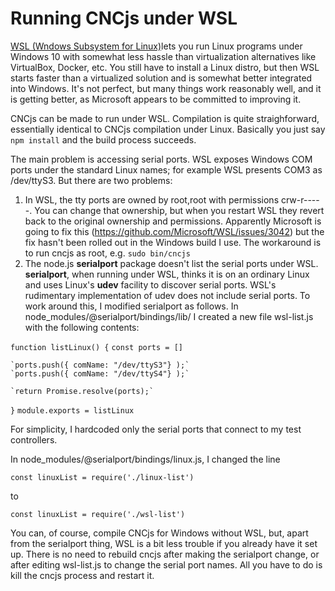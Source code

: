 # Running CNCjs under WSL

[WSL (Wndows Subsystem for Linux)](https://en.wikipedia.org/wiki/Windows_Subsystem_for_Linux)lets you run Linux programs under Windows 10 with somewhat less hassle than virtualization alternatives like VirtualBox, Docker, etc.  You still have to install a Linux distro, but then WSL starts faster than a virtualized solution and is somewhat better integrated into Windows.  It's not perfect, but many things work reasonably well, and it is getting better, as Microsoft appears to be committed to improving it.

CNCjs can be made to run under WSL.  Compilation is quite straighforward, essentially identical to CNCjs compilation under Linux.  Basically you just say `npm install` and the build process succeeds.

The main problem is accessing serial ports.  WSL exposes Windows COM ports under the standard Linux names; for example WSL presents COM3 as /dev/ttyS3.  But there are two problems:
1. In WSL, the tty ports are owned by root,root with permissions crw-r-----.  You can change that ownership, but when you restart WSL they revert back to the original ownership and permissions.  Apparently Microsoft is going to fix this (https://github.com/Microsoft/WSL/issues/3042) but the fix hasn't been rolled out in the Windows build I use.  The workaround is to run cncjs as root, e.g.  `sudo bin/cncjs`
2. The node.js **serialport** package doesn't list the serial ports under WSL.  **serialport**, when running under WSL, thinks it is on an ordinary Linux and uses Linux's **udev** facility to discover serial ports.  WSL's rudimentary implementation of udev does not include serial ports.  To work around this, I modified serialport as follows.
In node_modules/@serialport/bindings/lib/ I created a new file wsl-list.js with the following contents:

`function listLinux() {`
    `const ports = []`

    `ports.push({ comName: "/dev/ttyS3"} );`
    `ports.push({ comName: "/dev/ttyS4"} );`

    `return Promise.resolve(ports);`
`}`
`module.exports = listLinux`

For simplicity, I hardcoded only the serial ports that connect to my test controllers.

In node_modules/@serialport/bindings/linux.js, I changed the line
```
const linuxList = require('./linux-list')
```
to
```
const linuxList = require('./wsl-list')
```
You can, of course, compile CNCjs for Windows without WSL, but, apart from the serialport thing, WSL is a bit less trouble if you already have it set up.
There is no need to rebuild cncjs after making the serialport change, or after editing wsl-list.js to change the serial port names.  All you have to do is kill the cncjs process and restart it.